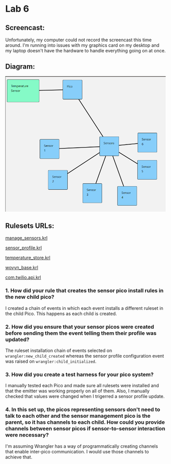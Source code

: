 # Lab 6

## Screencast:

Unfortunately, my computer could not record the screencast this time around. I'm running into issues with my graphics card on my desktop and my laptop doesn't have the hardware to handle everything going on at once.

## Diagram:

![pico-diagram](https://raw.githubusercontent.com/rogvc/cs462/master/lab6/resources/pico-diagram.png?raw=true)

## Rulesets URLs:

[manage_sensors.krl](https://raw.githubusercontent.com/rogvc/cs462/master/lab6/rulesets/sensor_profile.krl)

[sensor_profile.krl](https://raw.githubusercontent.com/rogvc/cs462/master/lab5/rulesets/sensor_profile.krl)

[temperature_store.krl](https://raw.githubusercontent.com/rogvc/cs462/master/lab4/rulesets/temperature_store.krl)

[wovyn_base.krl](https://raw.githubusercontent.com/rogvc/cs462/master/lab3/rulesets/wovyn_base.krl)

[com.twilio.api.krl](https://raw.githubusercontent.com/rogvc/cs462/master/lab2/rulesets/modules/com.twilio.api.krl)

### 1. How did your rule that creates the sensor pico install rules in the new child pico? 
I created a chain of events in which each event installs a different ruleset in the child Pico. This happens as each child is created.

### 2. How did you ensure that your sensor picos were created before sending them the event telling them their profile was updated? 
The ruleset installation chain of events selected on `wrangler:new_child_created` whereas the sensor profile configuration event was raised on `wrangler:child_initialized`.

### 3. How did you create a test harness for your pico system?
I manually tested each Pico and made sure all rulesets were installed and that the emitter was working properly on all of them. Also, I manually checked that values were changed when I trigerred a sensor profile update.

### 4. In this set up, the picos representing sensors don't need to talk to each other and the sensor management pico is the parent, so it has channels to each child. How could you provide channels between sensor picos if sensor-to-sensor interaction were necessary?
I'm assuming Wrangler has a way of programmatically creating channels that enable inter-pico communication. I would use those channels to achieve that.
